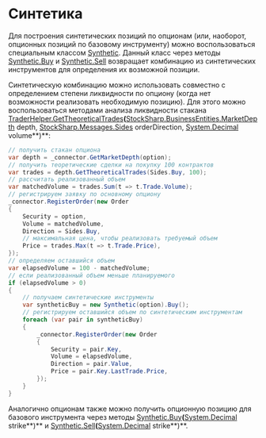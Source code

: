 # Синтетика

Для построения синтетических позиций по опционам (или, наоборот, опционных позиций по базовому инструменту) можно воспользоваться специальным классом [Synthetic](xref:StockSharp.Algo.Derivatives.Synthetic). Данный класс через методы [Synthetic.Buy](xref:StockSharp.Algo.Derivatives.Synthetic.Buy) и [Synthetic.Sell](xref:StockSharp.Algo.Derivatives.Synthetic.Sell) возвращает комбинацию из синтетических инструментов для определения их возможной позиции. 

Синтетическую комбинацию можно использовать совместно с определением степени ликвидности по опциону (когда нет возможности реализовать необходимую позицию). Для этого можно воспользоваться методами анализа ликвидности стакана [TraderHelper.GetTheoreticalTrades](xref:StockSharp.Algo.TraderHelper.GetTheoreticalTrades(StockSharp.BusinessEntities.MarketDepth,StockSharp.Messages.Sides,System.Decimal))**(**[StockSharp.BusinessEntities.MarketDepth](xref:StockSharp.BusinessEntities.MarketDepth) depth, [StockSharp.Messages.Sides](xref:StockSharp.Messages.Sides) orderDirection, [System.Decimal](xref:System.Decimal) volume**)**: 

```cs
// получить стакан опциона
var depth = _connector.GetMarketDepth(option);
// получить теоретические сделки на покупку 100 контрактов
var trades = depth.GetTheoreticalTrades(Sides.Buy, 100);
// рассчитать реализованный объем
var matchedVolume = trades.Sum(t => t.Trade.Volume);
// регистрируем заявку по основному опциону
_connector.RegisterOrder(new Order
{
	Security = option,
	Volume = matchedVolume,
	Direction = Sides.Buy,
	// максимальная цена, чтобы реализовать требуемый объем
	Price = trades.Max(t => t.Trade.Price),
});
// определяем оставшийся объем
var elapsedVolume = 100 - matchedVolume;
// если реализованный объем меньше планируемого
if (elapsedVolume > 0)
{
	// получаем синтетические инструменты
	var syntheticBuy = new Synthetic(option).Buy();
	// регистрируем оставшийся объем по синтетическим инструментам
	foreach (var pair in syntheticBuy)
	{
		_connector.RegisterOrder(new Order
		{
			Security = pair.Key,
			Volume = elapsedVolume,
			Direction = pair.Value,
			Price = pair.Key.LastTrade.Price,
		});
	}
}
```

Аналогично опционам также можно получить опционную позицию для базового инструмента через методы [Synthetic.Buy](xref:StockSharp.Algo.Derivatives.Synthetic.Buy(System.Decimal))**(**[System.Decimal](xref:System.Decimal) strike**)** и [Synthetic.Sell](xref:StockSharp.Algo.Derivatives.Synthetic.Sell(System.Decimal))**(**[System.Decimal](xref:System.Decimal) strike**)**. 
